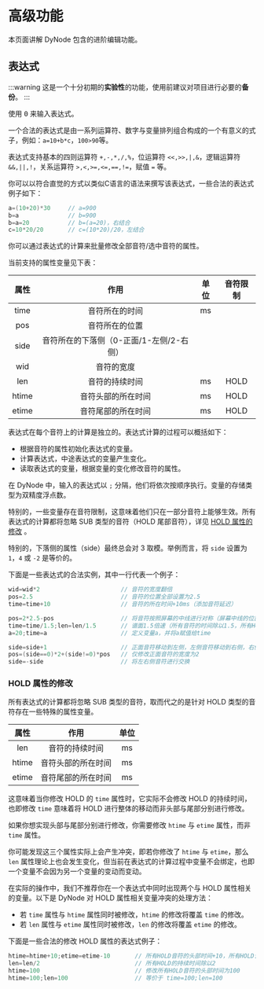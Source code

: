 # 高级功能

本页面讲解 DyNode 包含的进阶编辑功能。

## 表达式

:::warning
这是一个十分初期的**实验性**的功能，使用前建议对项目进行必要的**备份**。
:::

使用 <kbd>0</kbd> 来输入表达式。

一个合法的表达式是由一系列运算符、数字与变量排列组合构成的一个有意义的式子，例如：`a=10+b*c`，`100>90`等。

表达式支持基本的四则运算符 `+,-,*,/,%`，位运算符 `<<,>>,|,&`，逻辑运算符 `&&,||,!`，关系运算符 `>,<,>=,<=,==,!=`，赋值 `=` 等。

你可以以符合直觉的方式以类似C语言的语法来撰写该表达式，一些合法的表达式例子如下：

```cpp
a=(10+20)*30     // a=900
b=a              // b=900
b=a=20           // b=(a=20)，右结合
c=10*20/20       // c=(10*20)/20，左结合
```

你可以通过表达式的计算来批量修改全部音符/选中音符的属性。

当前支持的属性变量见下表：

| 属性  |                   作用                   | 单位  | 音符限制 |
| :---: | :--------------------------------------: | :---: | :------: |
| time  |              音符所在的时间              |  ms   |          |
|  pos  |              音符所在的位置              |       |          |
| side  | 音符所在的下落侧（0-正面/1-左侧/2-右侧） |       |          |
|  wid  |                音符的宽度                |       |          |
|  len  |              音符的持续时间              |  ms   |   HOLD   |
| htime |            音符头部的所在时间            |  ms   |   HOLD   |
| etime |            音符尾部的所在时间            |  ms   |   HOLD   |

表达式在每个音符上的计算是独立的。表达式计算的过程可以概括如下：
* 根据音符的属性初始化表达式的变量。
* 计算表达式，中途表达式的变量产生变化。
* 读取表达式的变量，根据变量的变化修改音符的属性。

在 DyNode 中，输入的表达式以 `;` 分隔，他们将依次按顺序执行。变量的存储类型为双精度浮点数。

特别的，一些变量存在音符限制，这意味着他们只在一部分音符上能够生效。所有表达式的计算都将忽略 SUB 类型的音符（HOLD 尾部音符），详见 [HOLD 属性的修改](#hold-属性的修改) 。

特别的，下落侧的属性（side）最终总会对 3 取模。举例而言，将 `side` 设置为 `1`，`4` 或 `-2` 是等价的。

下面是一些表达式的合法实例，其中一行代表一个例子：

```cpp
wid=wid*2                       // 音符的宽度翻倍
pos=2.5                         // 音符的位置全部设置为2.5
time=time+10                    // 音符的所在时间+10ms（添加音符延迟）

pos=2*2.5-pos                   // 将音符按照屏幕的中线进行对称（屏幕中线的位置为2.5）
time=time/1.5;len=len/1.5       // 谱面1.5倍速（所有音符的时间除以1.5，所有HOLD的长度除以1.5）
a=20;time=a                     // 定义变量a，并将a赋值给time

side=side+1                     // 正面音符移动到左侧，左侧音符移动到右侧，右侧音符移动到正面
pos=(side==0)*2+(side!=0)*pos   // 仅修改正面音符的宽度为2
side=-side                      // 将左右侧音符进行交换
```


### HOLD 属性的修改

所有表达式的计算都将忽略 SUB 类型的音符，取而代之的是针对 HOLD 类型的音符存在一些特殊的属性变量。

| 属性  |        作用        | 单位  |
| :---: | :----------------: | :---: |
|  len  |   音符的持续时间   |  ms   |
| htime | 音符头部的所在时间 |  ms   |
| etime | 音符尾部的所在时间 |  ms   |

这意味着当你修改 HOLD 的 `time` 属性时，它实际不会修改 HOLD 的持续时间，也即修改 `time` 意味着将 HOLD 进行整体的移动而非头部与尾部分别进行修改。

如果你想实现头部与尾部分别进行修改，你需要修改 `htime` 与 `etime` 属性，而非 `time` 属性。

你可能发现这三个属性实际上会产生冲突，即若你修改了 `htime` 与 `etime`，那么 `len` 属性理论上也会发生变化，但当前在表达式的计算过程中变量不会绑定，也即一个变量不会因为另一个变量的变动而变动。

在实际的操作中，我们不推荐你在一个表达式中同时出现两个与 HOLD 属性相关的变量。以下是 DyNode 对 HOLD 属性相关变量冲突的处理方法：
* 若 `time` 属性与 `htime` 属性同时被修改，`htime` 的修改将覆盖 `time` 的修改。
* 若 `len` 属性与 `etime` 属性同时被修改，`len` 的修改将覆盖 `etime` 的修改。

下面是一些合法的修改 HOLD 属性的表达式例子：

```cpp
htime=htime+10;etime=etime-10       // 所有HOLD音符的头部时间+10，所有HOLD音符的尾部时间-10
len=len/2                           // 所有HOLD的持续时间除以2
htime=100                           // 修改所有HOLD音符的头部时间为100
htime=100;len=100                   // 等价于 time=100;len=100
```